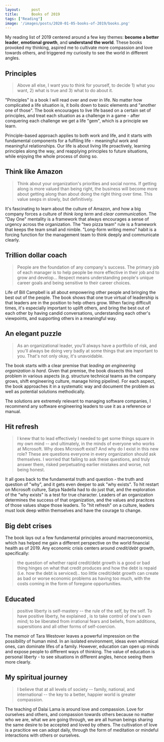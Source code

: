```yaml
---
layout:     post
title:      Books of 2019
tags: ["Reading"]
image: '/images/posts/2020-01-05-books-of-2019/books.png'
---
```


My reading list of 2019 centered around a few key themes: **become a better leader**, **emotional growth**, and **understand the world**. These books provoked my thinking, aspired me to cultivate more compassion and love towards others, and triggered my curiosity to see the world in different angles.

## Principles
> Above all else, I want you to think for yourself, to decide 1) what you want, 2) what is true and 3) what to do about it.

"Principles" is a book I will read over and over in life. No matter how complicated a life situation is, it boils down to basic elements and "another one of those". The book encourages to live life based on a certain set of principles, and treat each situation as a challenge in a game - after conquering each challenge we get a life "gem", which is a principle we learn.

Principle-based approach applies to both work and life, and it starts with fundamental components for a fulfiling life - meaningful work and meaningful relationships. Our life is about living life proactively, learning principles along the way, and reapplying principles to future situations, while enjoying the whole process of doing so.

## Think like Amazon
> Think about your organization's priorities and social norms. If getting along is more valued than being right, the business will become more about getting along than about doing the right thing over time. This value seeps in slowly, but definitively.

It's fascinating to learn about the culture of Amazon, and how a big company forces a culture of *think long term* and *clear communication*. The "Day One" mentality is a framework that always encourages a sense of urgency across the organization. The "two pizza team" rule is a framework that keeps the team small and nimble. "Long-form writing memo" habit is a forcing function for the management team to think deeply and communicate clearly.

## Trillion dollar coach
> People are the foundation of any company's success. The primary job of each manager is to help people be more effective in their job and to grow and develop... Respect means understanding people's unique career goals and being sensitive to their career choices.

Life of Bill Campbell is all about empowering other people and bringing the best out of the people. The book shows that one true virtual of leadership is that leaders are in the position to help others grow. When facing difficult times, it's especially important to uplift others, and bring the best out of each other by having candid conversations, understanding each other's viewpoints, and supporting others in a meaningful way.


## An elegant puzzle
> As an organizational leader, you'll always have a portfolio of risk, and you'll always be doing very badly at some things that are important to you. That's not only okay, it's unavoidable.

The book starts with a clear premise that *leading an engineering organization is hard*. Given that premise, the book dissects this hard problem in various aspects (e.g. structure technical teams as the company grows, shift engineering culture, manage hiring pipeline). For each aspect, the book approaches it in a systematic way and document the problem as well as potential solutions methodically.

The solutions are extremely relevant to managing software companies, I recommend any software engineering leaders to use it as a reference or manual.

## Hit refresh
> I knew that to lead effectively I needed to get some things square in my own mind -- and ultimately, in the minds of everyone who works at Microsoft. Why does Microsoft exist? And why do I exist in this new role? These are questions everyone in every organization should ask themselves. I worried that failing to ask these questions, and truly answer them, risked perpetuating earlier mistakes and worse, not being honest.

It all goes back to the fundamental truth and question - the truth and question of "why", and it gets even deeper to ask "why exists". To hit restart on Microsoft culture, Satya Nadella had to do just that, and the exploration of the "why exists" is a test for true character. Leaders of an organization determines the success of that organization, and the values and pracitces of those values shape those leaders. To "hit refresh" on a culture, leaders must look deep within themselves and have the courage to change.

## Big debt crises
The book lays out a few fundamental principles around macroeconomics, which has helped me gain a different perspective on the world financial health as of 2019. Any economic crisis centers around *credit/debt* growth, specifically:

> the question of whether rapid credit/debt growth is a good or bad thing hinges on what that credit produces and how the debt is repaid (i.e. how the debt is serviced).. too little credit/debt growth can create as bad or worse economic problems as having too much, with the costs coming in the form of foregone opportunities.

## Educated
> positive liberty is self-mastery -- the rule of the self, by the self. To have positive liberty, he explained , is to take control of one's own mind; to be liberated from irrational fears and beliefs, from additions, supersitions and all other forms of self-coercion.

The memoir of Tara Westover leaves a powerful impression on the possibility of human mind. In an isolated environment, ideas even whimsical ones, can dominate lifes of a family. However, education can open up minds and expose people to different ways of thinking. The value of education is personal liberty - to see situations in different angles, hence seeing them more clearly.

## My spiritual journey
> I believe that at all levels of society -- family, national, and international -- the key to a better, happier world is greater compassion.

The teaching of Dalai Lama is around love and compassion. Love for ourselves and others, and compassion towards others because no matter who we are, what we are going through, we are all human beings sharing the same desire to be accepted and loved by others. The cultivation of love is a pracitice we can adopt daily, through the form of meditation or mindeful interactions with others or ourselves.
